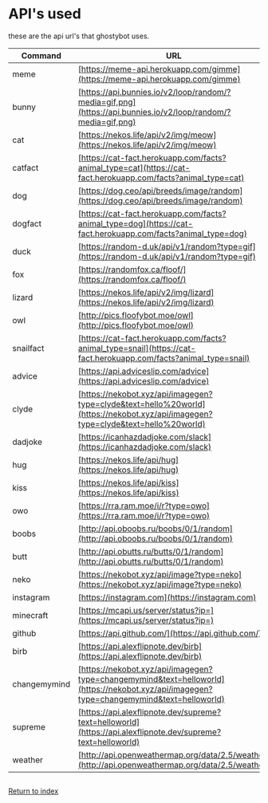 # API's used

these are the api url's that ghostybot uses.

| Command      | URL                                                                                                                                      |
| ------------ | ---------------------------------------------------------------------------------------------------------------------------------------- |
| meme         | [https://meme-api.herokuapp.com/gimme](https://meme-api.herokuapp.com/gimme)                                                             |
| bunny        | [https://api.bunnies.io/v2/loop/random/?media=gif,png](https://api.bunnies.io/v2/loop/random/?media=gif,png)                             |
| cat          | [https://nekos.life/api/v2/img/meow](https://nekos.life/api/v2/img/meow)                                                                 |
| catfact      | [https://cat-fact.herokuapp.com/facts?animal_type=cat](https://cat-fact.herokuapp.com/facts?animal_type=cat)                             |
| dog          | [https://dog.ceo/api/breeds/image/random](https://dog.ceo/api/breeds/image/random)                                                       |
| dogfact      | [https://cat-fact.herokuapp.com/facts?animal_type=dog](https://cat-fact.herokuapp.com/facts?animal_type=dog)                             |
| duck         | [https://random-d.uk/api/v1/random?type=gif](https://random-d.uk/api/v1/random?type=gif)                                                 |
| fox          | [https://randomfox.ca/floof/](https://randomfox.ca/floof/)                                                                               |
| lizard       | [https://nekos.life/api/v2/img/lizard](https://nekos.life/api/v2/img/lizard)                                                             |
| owl          | [http://pics.floofybot.moe/owl](http://pics.floofybot.moe/owl)                                                                           |
| snailfact    | [https://cat-fact.herokuapp.com/facts?animal_type=snail](https://cat-fact.herokuapp.com/facts?animal_type=snail)                         |
| advice       | [https://api.adviceslip.com/advice](https://api.adviceslip.com/advice)                                                                   |
| clyde        | [https://nekobot.xyz/api/imagegen?type=clyde&text=hello%20world](https://nekobot.xyz/api/imagegen?type=clyde&text=hello%20world)         |
| dadjoke      | [https://icanhazdadjoke.com/slack](https://icanhazdadjoke.com/slack)                                                                     |
| hug          | [https://nekos.life/api/hug](https://nekos.life/api/hug)                                                                                 |
| kiss         | [https://nekos.life/api/kiss](https://nekos.life/api/kiss)                                                                               |
| owo          | [https://rra.ram.moe/i/r?type=owo](https://rra.ram.moe/i/r?type=owo)                                                                     |
| boobs        | [http://api.oboobs.ru/boobs/0/1/random](http://api.oboobs.ru/boobs/0/1/random)                                                           |
| butt         | [http://api.obutts.ru/butts/0/1/random](http://api.obutts.ru/butts/0/1/random)                                                           |
| neko         | [https://nekobot.xyz/api/image?type=neko](https://nekobot.xyz/api/image?type=neko)                                                       |
| instagram    | [https://instagram.com](https://instagram.com)                                                                                           |
| minecraft    | [https://mcapi.us/server/status?ip=](https://mcapi.us/server/status?ip=)                                                                 |
| github       | [https://api.github.com/](https://api.github.com/)                                                                                       |
| birb         | [https://api.alexflipnote.dev/birb](https://api.alexflipnote.dev/birb)                                                                   |
| changemymind | [https://nekobot.xyz/api/imagegen?type=changemymind&text=helloworld](https://nekobot.xyz/api/imagegen?type=changemymind&text=helloworld) |
| supreme      | [https://api.alexflipnote.dev/supreme?text=helloworld](https://api.alexflipnote.dev/supreme?text=helloworld)                             |
| weather      | [http://api.openweathermap.org/data/2.5/weather](http://api.openweathermap.org/data/2.5/weather)                                         |

##
[Return to index](README.md)
